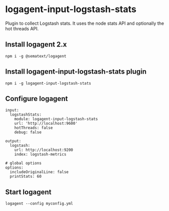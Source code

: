 # logagent-input-logstash-stats

Plugin to collect Logstash stats. It uses the node stats API and optionally the hot threads API.

## Install logagent 2.x 

  ```
  npm i -g @sematext/logagent
  ```

## Install logagent-input-logstash-stats plugin 

  ```
  npm i -g logagent-input-logstash-stats  
  ```

## Configure logagent 

  ```
  input:
    logstashStats:
      module: logagent-input-logstash-stats 
      url: 'http://localhost:9600'
      hotThreads: false
      debug: false

  output:
    logstash:
      url: http://localhost:9200
      index: logstash-metrics

  # global options
  options:
    includeOriginalLine: false
    printStats: 60

  ```

## Start logagent

  ```
  logagent --config myconfig.yml
  ```


